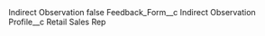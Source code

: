 <?xml version="1.0" encoding="UTF-8"?>
<CustomMetadata xmlns="http://soap.sforce.com/2006/04/metadata" xmlns:xsi="http://www.w3.org/2001/XMLSchema-instance" xmlns:xsd="http://www.w3.org/2001/XMLSchema">
    <label>Indirect Observation</label>
    <protected>false</protected>
    <values>
        <field>Feedback_Form__c</field>
        <value xsi:type="xsd:string">Indirect Observation</value>
    </values>
    <values>
        <field>Profile__c</field>
        <value xsi:type="xsd:string">Retail Sales Rep</value>
    </values>
</CustomMetadata>
